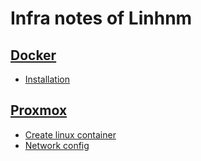 # Infra notes of Linhnm

## [Docker](docker/readme.md)

- [Installation](docker/install.md)

## [Proxmox](proxmox/readme.md)

- [Create linux container](proxmox/create-lxc.md)
- [Network config](proxmox/network.md)
